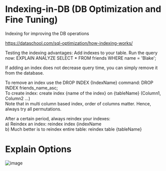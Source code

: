 # Indexing-in-DB (DB Optimization and Fine Tuning)
Indexing for improving the DB operations 

https://dataschool.com/sql-optimization/how-indexing-works/

Testing the indexing advantages:
Add indexes to your table.
Run the query now:
EXPLAIN ANALYZE SELECT * FROM friends WHERE name = 'Blake';

If adding an index does not decrease query time, you can simply remove it from the database.

To remove an index use the DROP INDEX {IndexName} command: DROP INDEX friends_name_asc; <br/>
To create index: create index {name of the index} on {tableName} (Column1, Column2 ...) <br/>
Note that in multi column based index, order of columns matter. Hence, always try all permutations. <br/>

After a certain period, always reindex your indexes: <br/>
a) Reindex an index: reindex index {indexName <br/>
b) Much better is to reindex entire table: reindex table {tableName}


 # Explain Options
  ![image](https://user-images.githubusercontent.com/22798697/116071456-8e2f1200-a6ab-11eb-8bef-1009f5495bd4.png)
